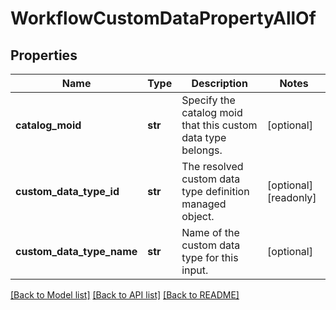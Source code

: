 # WorkflowCustomDataPropertyAllOf

## Properties
Name | Type | Description | Notes
------------ | ------------- | ------------- | -------------
**catalog_moid** | **str** | Specify the catalog moid that this custom data type belongs.   | [optional] 
**custom_data_type_id** | **str** | The resolved custom data type definition managed object.   | [optional] [readonly] 
**custom_data_type_name** | **str** | Name of the custom data type for this input.    | [optional] 

[[Back to Model list]](../README.md#documentation-for-models) [[Back to API list]](../README.md#documentation-for-api-endpoints) [[Back to README]](../README.md)


